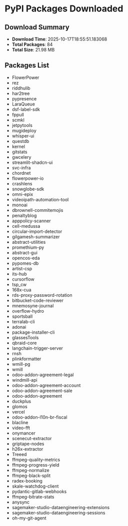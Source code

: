 # PyPI Packages Downloaded

## Download Summary
- **Download Time**: 2025-10-17T18:55:51.183068
- **Total Packages**: 84
- **Total Size**: 21.98 MB

## Packages List
- FlowerPower
- rez
- riddhulib
- har2tree
- pypresence
- LaraQueue
- dsf-label-sdk
- fppull
- scmkl
- jetpytools
- mugideploy
- whisper-ui
- questdb
- kernel
- gitstats
- gwcelery
- streamlit-shadcn-ui
- svc-infra
- chordnet
- flowerpower-io
- crashlens
- snowglobe-sdk
- omni-epix
- videoipath-automation-tool
- monoai
- dbrownell-commitemojis
- penaltyblog
- apppolicy-scanner
- cell-medussa
- circular-import-detector
- gilgamesh-summarizer
- abstract-utilities
- promethium-py
- abstract-gui
- opencos-eda
- pypomes-db
- artist-csp
- its-hub
- cursorflow
- tsp_cw
- 168x-cua
- rds-proxy-password-rotation
- bitbucket-code-reviewer
- mnemosyne-journal
- overflow-hydro
- sportsball
- terralab-cli
- adonai
- package-installer-cli
- glassesTools
- qbraid-core
- langchain-trigger-server
- rnsh
- plinkformatter
- wmill-pg
- wmill
- odoo-addon-agreement-legal
- windmill-api
- odoo-addon-agreement-account
- odoo-addon-agreement-sale
- odoo-addon-agreement
- duckplus
- glomos
- vercel
- odoo-addon-l10n-br-fiscal
- blacline
- video-fft
- onymancer
- scenecut-extractor
- griptape-nodes
- h26x-extractor
- Treeed
- ffmpeg-quality-metrics
- ffmpeg-progress-yield
- ffmpeg-normalize
- ffmpeg-black-split
- radex-booking
- skale-watchdog-client
- pydantic-gitlab-webhooks
- ffmpeg-bitrate-stats
- anysync
- sagemaker-studio-dataengineering-extensions
- sagemaker-studio-dataengineering-sessions
- oh-my-git-agent
